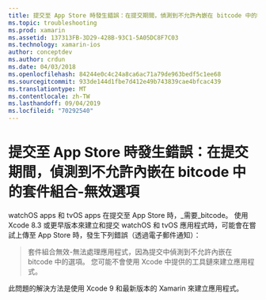 ```yaml
---
title: 提交至 App Store 時發生錯誤：在提交期間，偵測到不允許內嵌在 bitcode 中的套件組合-無效選項
ms.topic: troubleshooting
ms.prod: xamarin
ms.assetid: 137313FB-3D29-428B-93C1-5A05DC8F7C03
ms.technology: xamarin-ios
author: conceptdev
ms.author: crdun
ms.date: 04/03/2018
ms.openlocfilehash: 84244e0c4c24a8ca6ac71a79de963bedf5c1ee68
ms.sourcegitcommit: 933de144d1fbe7d412e49b743839cae4bfcac439
ms.translationtype: MT
ms.contentlocale: zh-TW
ms.lasthandoff: 09/04/2019
ms.locfileid: "70292540"
---
```

# <a name="error-when-submitting-to-app-store-invalid-bundle---options-not-allowed-to-be-embedded-in-bitcode-are-detected-in-the-submission"></a>提交至 App Store 時發生錯誤：在提交期間，偵測到不允許內嵌在 bitcode 中的套件組合-無效選項

watchOS apps 和 tvOS apps 在提交至 App Store 時，_需要_bitcode。 使用 Xcode 8.3 或更早版本來建立和提交 watchOS 和 tvOS 應用程式時，可能會在嘗試上傳至 App Store 時，發生下列錯誤（透過電子郵件通知）：

>套件組合無效-無法處理應用程式，因為提交中偵測到不允許內嵌在 bitcode 中的選項。 您可能不會使用 Xcode 中提供的工具鏈來建立應用程式。

此問題的解決方法是使用 Xcode 9 和最新版本的 Xamarin 來建立應用程式。
